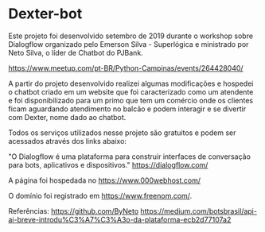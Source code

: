 # Dexter-bot

Este projeto foi desenvolvido setembro de 2019 durante o workshop sobre Dialogflow organizado pelo Emerson Silva - Superlógica e ministrado por Neto Silva, o líder de Chatbot do PJBank. 

https://www.meetup.com/pt-BR/Python-Campinas/events/264428040/

A partir do projeto desenvolvido realizei algumas modificações e hospedei o chatbot criado em um website que foi caracterizado como um atendente e foi disponibilizado para um primo que tem um comércio onde os clientes ficam aguardando atendimento no balcão e podem interagir e se divertir com Dexter, nome dado ao chatbot.

Todos os serviços utilizados nesse projeto são gratuitos e podem ser acessados através dos links abaixo:

"O Dialogflow é uma plataforma para construir interfaces de conversação para bots, aplicativos e dispositivos."
https://dialogflow.com/

A página foi hospedada no https://www.000webhost.com/

O domínio foi registrado em https://www.freenom.com/.


Referências:
https://github.com/ByNeto
https://medium.com/botsbrasil/api-ai-breve-introdu%C3%A7%C3%A3o-da-plataforma-ecb2d77107a2